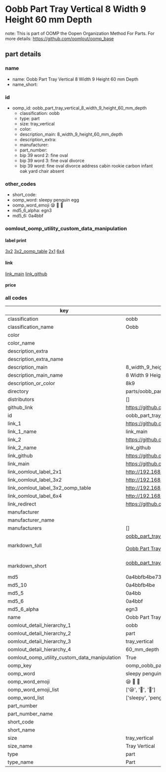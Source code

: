# Oobb Part Tray Vertical 8 Width 9 Height 60 mm Depth  

note: This is part of OOMP the Oopen Organization Method For Parts. For more details: https://github.com/oomlout/oomp_base

##  part details
  







### name
* name: Oobb Part Tray Vertical 8 Width 9 Height 60 mm Depth
* name_short: 
### id
* oomp_id: oobb_part_tray_vertical_8_width_9_height_60_mm_depth
  * classification: oobb
  * type: part
  * size: tray_vertical
  * color: 
  * description_main: 8_width_9_height_60_mm_depth
  * description_extra: 
  * manufacturer: 
  * part_number: 
  * bip 39 word 2: fine oval
  * bip 39 word 3: fine oval divorce
  * bip 39 word: fine oval divorce address cabin rookie carbon infant oak yard chair absent

### other_codes
* short_code: 
* oomp_word: sleepy penguin egg
* oomp_word_emoji :sleepy: :penguin: :egg:
* md5_6_alpha: egn3
* md5_6: 0a4bbf






### oomlout_oomp_utility_custom_data_manipulation
#### label print
[3x2](http://192.168.1.245:1112/?label=oomp%20egn3)
[3x2_oomp_table](http://192.168.1.108:1112/?label=oomp%20egn3)
[2x1](http://192.168.1.242:1112/?label=oomp%20egn3)
[6x4](http://192.168.1.55:1112/?label=oomp%20egn3)    

#### link

[link_main](https://github.com/oomlout/oomlout_oomp_version_1_messy/tree/main/parts/oobb_part_tray_vertical_8_width_9_height_60_mm_depth) [link_github](https://github.com/oomlout/oomlout_oomp_version_1_messy/tree/main/parts/oobb_part_tray_vertical_8_width_9_height_60_mm_depth)                             

#### price







### all codes 
| key | value |  
| --- | --- |  
| classification | oobb |  
| classification_name | Oobb |  
| color |  |  
| color_name |  |  
| description_extra |  |  
| description_extra_name |  |  
| description_main | 8_width_9_height_60_mm_depth |  
| description_main_name | 8 Width 9 Height 60 mm Depth |  
| description_or_color | 8k9 |  
| directory | parts/oobb_part_tray_vertical_8_width_9_height_60_mm_depth |  
| distributors | [] |  
| github_link | https://github.com/oomlout/oomlout_oomp_part_src/tree/main/parts/oobb_part_tray_vertical_8_width_9_height_60_mm_depth |  
| id | oobb_part_tray_vertical_8_width_9_height_60_mm_depth |  
| link_1 | https://github.com/oomlout/oomlout_oomp_version_1_messy/tree/main/parts/oobb_part_tray_vertical_8_width_9_height_60_mm_depth |  
| link_1_name | link_main |  
| link_2 | https://github.com/oomlout/oomlout_oomp_version_1_messy/tree/main/parts/oobb_part_tray_vertical_8_width_9_height_60_mm_depth |  
| link_2_name | link_github |  
| link_github | https://github.com/oomlout/oomlout_oomp_version_1_messy/tree/main/parts/oobb_part_tray_vertical_8_width_9_height_60_mm_depth |  
| link_main | https://github.com/oomlout/oomlout_oomp_version_1_messy/tree/main/parts/oobb_part_tray_vertical_8_width_9_height_60_mm_depth |  
| link_oomlout_label_2x1 | http://192.168.1.242:1112/?label=oomp%20egn3 |  
| link_oomlout_label_3x2 | http://192.168.1.245:1112/?label=oomp%20egn3 |  
| link_oomlout_label_3x2_oomp_table | http://192.168.1.108:1112/?label=oomp%20egn3 |  
| link_oomlout_label_6x4 | http://192.168.1.55:1112/?label=oomp%20egn3 |  
| link_redirect | https://github.com/oomlout/oomlout_oomp_version_1_messy/tree/main/parts/oobb_part_tray_vertical_8_width_9_height_60_mm_depth |  
| manufacturer |  |  
| manufacturer_name |  |  
| manufacturers | [] |  
| markdown_full | [oobb_part_tray_vertical_8_width_9_height_60_mm_depth](none)<br>[](none)<br>[Oobb Part Tray Vertical 8 Width 9 Height 60 Mm Depth](none)<br><br> |  
| markdown_short | [oobb_part_tray_vertical_8_width_9_height_60_mm_depth](none)<br><br> |  
| md5 | 0a4bbfb4be73444eef0fe03680276ab6 |  
| md5_10 | 0a4bbfb4be |  
| md5_5 | 0a4bb |  
| md5_6 | 0a4bbf |  
| md5_6_alpha | egn3 |  
| name | Oobb Part Tray Vertical 8 Width 9 Height 60 mm Depth |  
| oomlout_detail_hierarchy_1 | oobb |  
| oomlout_detail_hierarchy_2 | part |  
| oomlout_detail_hierarchy_3 | tray_vertical |  
| oomlout_detail_hierarchy_4 | 60_mm_depth |  
| oomlout_oomp_utility_custom_data_manipulation | True |  
| oomp_key | oomp_oobb_part_tray_vertical_8_width_9_height_60_mm_depth |  
| oomp_word | sleepy penguin egg |  
| oomp_word_emoji | :sleepy: :penguin: :egg: |  
| oomp_word_emoji_list | [':sleepy:', ':penguin:', ':egg:'] |  
| oomp_word_list | ['sleepy', 'penguin', 'egg'] |  
| part_number |  |  
| part_number_name |  |  
| short_code |  |  
| short_name |  |  
| size | tray_vertical |  
| size_name | Tray Vertical |  
| type | part |  
| type_name | Part |  
